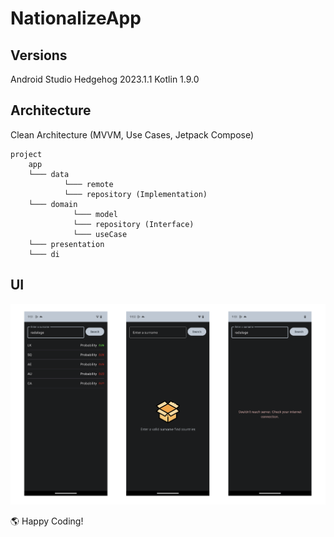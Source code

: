 # NationalizeApp

## Versions

Android Studio Hedgehog 2023.1.1
Kotlin 1.9.0

## Architecture

Clean Architecture (MVVM, Use Cases, Jetpack Compose)

```
project
    app
    └─── data
            └─── remote
            └─── repository (Implementation)
    └─── domain
              └─── model
              └─── repository (Interface)
              └─── useCase
    └─── presentation
    └─── di
```

## UI

<img src="https://github.com/SanushRadalage/NationalizeApp/blob/main/app/src/main/res/drawable/screenshots.png">


🌎 Happy Coding!
